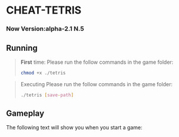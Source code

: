 # CHEAT-TETRIS
### Now Version:alpha-2.1 N.5

## Running
> **First** time:
> Please run the follow commands in the game folder:
> ```sh
> chmod +x ./tetris
> ```

> Executing
> Please run the follow commands in the game folder:
> ```sh
> ./tetris [save-path]
> ```

## Gameplay
The following text will show you when you start a game:
```txt
```
